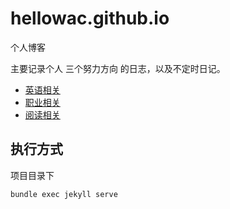 # hellowac.github.io
个人博客

主要记录个人 三个努力方向 的日志，以及不定时日记。

- [英语相关](//hellowac.github.io/blog/english/)
- [职业相关](//hellowac.github.io/blog/programing/)
- [阅读相关](//hellowac.github.io/blog/reading/)

## 执行方式

项目目录下

```
bundle exec jekyll serve
```


